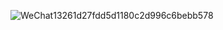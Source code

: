 ![WeChat13261d27fdd5d1180c2d996c6bebb578](https://github.com/eventXhorizon/6th_substrate_adv_homework/assets/127678969/10052d04-ef5a-4687-bd43-23961e8bc63e)
